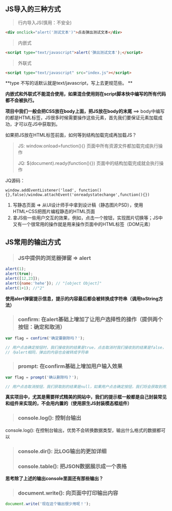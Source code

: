 ## JS导入的三种方式

> 行内导入JS(慎用：不安全)

```html
<div onclick="alert('测试文本')">点击弹出测试文本</div>
```
> 内嵌式

```html
<script type="text/javascript">alert('弹出测试文本');</script>
```

> 外联式

```html
<script type="text/javascript" src="index.js"></script>
```

**type 不写的话默认就是text/javascript，写上去更规范些。 **

**内嵌式和外联式不能混合使用，如果混合使用则在script脚本快中编写的所有代码都不会被执行。**

**项目中我们一般会把CSS放在body上面，把JS放在body的末尾** ==> body中编写的都是HTML标签，JS很多时候需要操作这些元素，首先我们要保证元素加载成功，才可以在JS中获取到。

如果把JS放在HTML标签前面，如何等到结构加载完成再加载JS？
> JS: window.onload=function(){} 页面中所有资源文件都加载完成执行操作
> 
> JQ: $(document).ready(function(){}) 页面中的结构加载完成就会执行操作 

JQ源码：

```
window.addEventListener('load', function(){},false)/window.attachEvent('onreadystatechange',function(){})
```

1. 写静态页面 => 从UI设计师手中拿到设计稿（静态图片PSD），使用HTML+CSS把图片编程静态的HTML页面
2. 拿JS些一些用户交互的效果，例如，点击一个按钮，实现图片切换等；JS中又有一个很常用的操作就是用来操作页面中的HTML标签（DOM元素）

## JS常用的输出方式

> ### JS中提供的浏览器弹窗 => alert

```js
alert(1);
alert(true);
alert([12,23]);
alert({name:'hehe'}); // "[object Object]"
alert(1+1); //"2"
``` 

**使用alert弹窗提示信息，提示的内容最后都会被转换成字符串（调用toString方法）**

> ### confirm: 在alert基础上增加了让用户选择性的操作（提供两个按钮：确定和取消）

```js
var flag = confirm('确定要删除吗？');

// 用户点击确定按钮时，我们接收到的结果是true，点击取消时我们接收到的结果是false，可更具接收到的结果做不通的处理
// 与alert相同，弹出的内容也会被转成字符串
```

> ### prompt: 在confirm基础上增加用户输入效果

```js
var flag = prompt('确认删除吗？');

// 用户点击取消按钮，我们获取到的结果是null，如果用户点击确定按钮，我们将会获取到用户输入的内容（如果用户没有输入任何内容，获取的姐夫哦是空字符串）
```

**真实项目中，尤其是需要样式精美的网站中，我们的提示框一般都是自己封装常见和组件来实现的，不会用内置的（使用原生JS封装模态框组件）**

> ### console.log(): 控制台输出

console.log(): 在控制台输出，优势不会转换数据类型，输出什么格式的数据都可以

> ### console.dir(): 比LOG输出的更加详细
> ### console.table(): 把JSON数据展示成一个表格

**思考除了上述的输出console里面还有那些输出？**

> ### document.write(): 向页面中打印输出内容

```js
document.write('现在这个输出很少用呢！');
```




